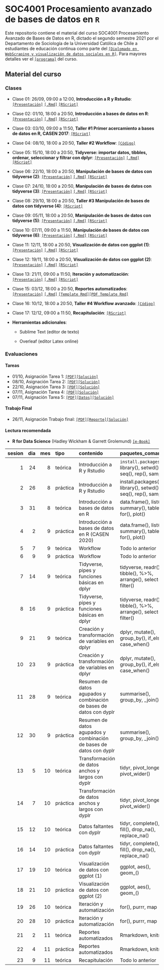 # SOC4001 Procesamiento avanzado de bases de datos en `R`
Este repositorio contiene el material del curso SOC4001 Procesamiento Avanzado de Bases de Datos en R, dictado el segundo semestre 2021 por el Departamento de Sociología de la Universidad Católica de Chile a estudiantes de educación continua como parte del [`[Diplomado en WebScraping y visualización de datos sociales en R]`](https://educacioncontinua.uc.cl/43873-ficha-diplomado-en-webscraping-y-visualizacion-de-datos-sociales-en-r). Para mayores detalles ver el [`[programa]`](files/syllabus_soc4001.pdf) del curso.

## Material del curso

### Clases

- Clase 01: 26/09, 09:00 a 12:00, **Introducción a R y Rstudio**: [`[Presentación]`](https://mebucca.github.io/dar_soc4001/slides/class_1/class_1#1) [`[.Rmd]`](slides/class_1/class_1.Rmd) [`[RScript]`](slides/class_1/class_1.R) 

- Clase 02: 01/10, 18:00 a 20:50, **Introducción a bases de datos en R**: [`[Presentación]`](https://mebucca.github.io/dar_soc4001/slides/class_2/class_2#1) [`[.Rmd]`](slides/class_2/class_2.Rmd) [`[RScript]`](slides/class_2/class_2.R) 

- Clase 03: 03/10, 09:00 a 11:50, **Taller #1 Primer acercamiento a bases de datos en R, CASEN 2017**: [`[RScript]`](slides/class_3/class_3.R) 

- Clase 04: 08/10, 18:00 a 20:50, **Taller #2 Workflow**: [`[Código]`](slides/class_4/workflow.zip)

- Clase 05: 15/10, 18:00 a 20:50, **Tidyverse: importar datos, tibbles, ordenar, seleccionar y filtrar con dplyr**: [`[Presentación]`](https://mebucca.github.io/dar_soc4001/slides/class_5/class_5#1) [`[.Rmd]`](slides/class_5/class_5.Rmd) [`[RScript]`](slides/class_5/class_5.R)

- Clase 06: 22/10, 18:00 a 20:50, **Manipulación de bases de datos con tidyverse (2)**: [`[Presentación]`](https://mebucca.github.io/dar_soc4001/slides/class_6/class_6#1) [`[.Rmd]`](slides/class_6/class_6.Rmd) [`[RScript]`](slides/class_6/class_6.R)
 
- Clase 07: 24/10, 18:00 a 20:50, **Manipulación de bases de datos con tidyverse (3)**: [`[Presentación]`](https://mebucca.github.io/dar_soc4001/slides/class_7/class_7#1) [`[.Rmd]`](slides/class_7/class_7.Rmd) [`[RScript]`](slides/class_7/class_7.R)

- Clase 08: 29/10, 18:00 a 20:50, **Taller #3 Manipulación de bases de datos con tidyverse (4)**: [`[RScript]`](slides/class_8/class_8.R)

- Clase 09: 05/11, 18:00 a 20:50, **Manipulación de bases de datos con tidyverse (5)**: [`[Presentación]`](https://mebucca.github.io/dar_soc4001/slides/class_9/class_9#1) [`[.Rmd]`](slides/class_9/class_9.Rmd) [`[RScript]`](slides/class_9/class_9.R) 

- Clase 10: 07/11, 09:00 a 11:50, **Manipulación de bases de datos con tidyverse (6)**: [`[Presentación]`](https://mebucca.github.io/dar_soc4001/slides/class_10/class_10#1) [`[.Rmd]`](slides/class_10/class_10.Rmd) [`[RScript]`](slides/class_10/class_10.R) 

- Clase 11: 12/11, 18:00 a 20:50, **Visualización de datos con ggplot (1)**: [`[Presentación]`](https://mebucca.github.io/dar_soc4001/slides/class_11/class_11#1) [`[.Rmd]`](slides/class_11/class_11.Rmd) [`[RScript]`](slides/class_11/class_11.R)

- Clase 12: 19/11, 18:00 a 20:50, **Visualización de datos con ggplot (2)**: [`[Presentación]`](https://mebucca.github.io/dar_soc4001/slides/class_12/class_12#1) [`[.Rmd]`](slides/class_12/class_12.Rmd) [`[RScript]`](slides/class_12/class_12.R)

- Clase 13: 21/11, 09:00 a 11:50, **Iteración y automatización**: [`[Presentación]`](https://mebucca.github.io/dar_soc4001/slides/class_13/class_13#1) [`[.Rmd]`](slides/class_13/class_13.Rmd) [`[RScript]`](slides/class_13/class_13.R)

- Clase 15: 03/12, 18:00 a 20:50, **Reportes automatizados**: [`[Presentación]`](https://mebucca.github.io/dar_soc4001/slides/class_15/class_15#1) [`[.Rmd]`](slides/class_15/class_15.Rmd) [`[Template Rmd]`](slides/class_15/class_15_template.Rmd)[`[PDF Template Rmd]`](slides/class_15/class_15_template.pdf)

- Clase 16: 10/12, 18:00 a 20:50, **Taller #4 Workflow avanzado**: [`[Código]`](slides/class_16/workflow_adv.zip)

- Clase 17: 12/12, 09:00 a 11:50, **Recapitulación**: [`[RScript]`](slides/class_17/class_17.R)


- **Herramientas adicionales**:

  - Sublime Text (editor de texto)

  - Overleaf (editor Latex online)


### Evaluaciones 

#### Tareas 

- 01/10, Asignación Tarea 1: [`[PDF]`](homework/t_1.pdf)[`[Solución]`](homework/t_1_answers.pdf)
- 08/10, Asignación Tarea 2: [`[PDF]`](homework/t_2.pdf)[`[Solución]`](homework/t2_answers.zip)  
- 22/10, Asignación Tarea 3: [`[PDF]`](homework/t_3.pdf)[`[Solución]`](homework/t_3_answers.pdf)
- 07/11, Asignación Tarea 4: [`[PDF]`](homework/t_4.pdf)[`[Solución]`](homework/t_4_answers.pdf)
- 07/11, Asignación Tarea 5: [`[PDF]`](homework/t_5.pdf)[`[Datos]`](slides/class_12/covid_data.csv)[`[Solución]`](homework/t_5_answers.pdf)


#### Trabajo Final

- 26/11, Asignación Trabajo final: [`[PDF]`](homework/tf.pdf)[`[Reporte]`](homework/tf_reporte.pdf)[`[Solución]`](homework/tf_answers.zip)  

#### Lectura recomendada

- **R for Data Science** (Hadley Wickham & Garrett Grolemund) [`[e-Book]`](https://r4ds.had.co.nz/)



| sesion| dia| mes|tipo     |contenido                                                           |paquetes_comandos                                                   |evaluaciones |
|------:|---:|---:|:--------|:-------------------------------------------------------------------|:-------------------------------------------------------------------|:------------|
|      1|  24|   8|teórica  |Introducción a R y Rstudio                                          |`install.packages()`, library(), setwd(), c(), seq(), rep(), sample() |             |
|      2|  26|   8|práctica |Introducción a R y Rstudio                                          |install.packages(), library(), setwd(), c(), seq(), rep(), sample() |             |
|      3|  31|   8|teórica  |Introducción a bases de datos en R                                  |data.frame(), list(), summary(), table(), for(), plot()             |             |
|      4|   2|   9|práctica |Introducción a bases de datos en R (CASEN 2020)                     |data.frame(), list(), summary(), table(), for(), plot()             |             |
|      5|   7|   9|teórica  |Workflow                                                            |Todo lo anterior                                                    |Tarea 1      |
|      6|   9|   9|práctica |Workflow                                                            |Todo lo anterior                                                    |             |
|      7|  14|   9|teórica  |Tidyverse, pipes y funciones básicas en dplyr                       |tidyverse, readr(), tibble(), %>%, arrange(), select(), filter()    |Tarea 2      |
|      8|  16|   9|práctica |Tidyverse, pipes y funciones básicas en dplyr                       |tidyverse, readr(), tibble(), %>%, arrange(), select(), filter()    |             |
|      9|  21|   9|teórica  |Creación y transformación de variables en dplyr                     |dplyr, mutate(), group_by(), if_else(), case_when()                 |             |
|     10|  23|   9|práctica |Creación y transformación de variables en dplyr                     |dplyr, mutate(), group_by(), if_else(), case_when()                 |             |
|     11|  28|   9|teórica  |Resumen de datos agupados y combinación de bases de datos con dyplr |summarise(), group_by, _join()                                      |Tarea 3      |
|     12|  30|   9|práctica |Resumen de datos agupados y combinación de bases de datos con dyplr |summarise(), group_by, _join()                                      |             |
|     13|   5|  10|teórica  |Transformación de datos anchos y largos con dyplr                   |tidyr, pivot_longer(), pivot_wider()                                |             |
|     14|   7|  10|práctica |Transformación de datos anchos y largos con dyplr                   |tidyr, pivot_longer(), pivot_wider()                                |             |
|     15|  12|  10|teórica  |Datos faltantes con dyplr                                           |tidyr, complete(), fill(), drop_na(), replace_na()                  |             |
|     16|  14|  10|práctica |Datos faltantes con dyplr                                           |tidyr, complete(), fill(), drop_na(), replace_na()                  |             |
|     17|  19|  10|teórica  |Visualización de datos con ggplot (1)                               |ggplot, aes(), geom_()                                              |Tarea 4      |
|     18|  21|  10|práctica |Visualización de datos con ggplot (2)                               |ggplot, aes(), geom_()                                              |             |
|     19|  26|  10|teórica  |Iteración y automatización                                          |for(), purrr, map                                                   |Tarea 5      |
|     20|  28|  10|práctica |Iteración y automatización                                          |for(), purrr, map                                                   |             |
|     21|   2|  11|teórica  |Reportes automatizados                                              |Rmarkdown, knitr                                                    |             |
|     22|   4|  11|práctica |Reportes automatizados                                              |Rmarkdown, knitr                                                    |             |
|     23|   9|  11|teórica  |Recapitulación                                                      |Todo lo anterior                                                    |             |
